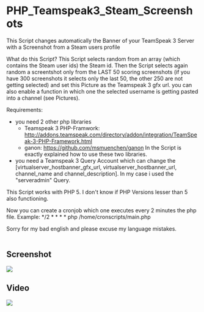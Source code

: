 # PHP_Teamspeak3_Steam_Screenshots
This Script changes automatically the Banner of your TeamSpeak 3 Server with a Screenshot from a Steam users profile

What do this Script?
  This Script selects random from an array (which contains the Steam user ids) the Steam id. Then the Script selects again random a screentshot only from the LAST 50 scoring screenshots (if you have 300 screenshots it selects only the last 50, the other 250 are not getting selected) and set this Picture as the Teamspeak 3 gfx url. you can also enable a function in which one the selected username is getting pasted into a channel (see Pictures).

Requirements:
- you need 2 other php libraries
  - Teamspeak 3 PHP-Framwork: http://addons.teamspeak.com/directory/addon/integration/TeamSpeak-3-PHP-Framework.html
  - ganon: https://github.com/msmuenchen/ganon
In the Script is exactly explained how to use these two libraries.
- you need a Teamspeak 3 Query Account which can change the [virtualserver_hostbanner_gfx_url, virtualserver_hostbanner_url, channel_name and channel_description]. In my case i used the "serveradmin" Query.

This Script works with PHP 5. I don't know if PHP Versions lesser than 5 also functioning.

Now you can create a cronjob which one executes every 2 minutes the php file.
Example: */2 * * * * php /home/cronscripts/main.php

Sorry for my bad english and please excuse my language mistakes.
<br>
<br>
<h2>Screenshot</h2>
<img src="https://github.com/Darthbob/PHP_Teamspeak3_Steam_Screenshots/blob/master/media/screenshot_1.png">
<br>
<h2>Video</h2>
<img src="https://github.com/Darthbob/PHP_Teamspeak3_Steam_Screenshots/blob/master/media/video.gif?raw=true">
